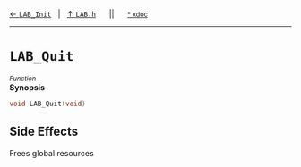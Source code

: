 [&#8592; `LAB_Init`](LAB.h--lab_init.md)&nbsp;&nbsp;&nbsp;|&nbsp;&nbsp;&nbsp;[&#8593; `LAB.h`](LAB.h.md)&nbsp;&nbsp;&nbsp;&nbsp;&nbsp;&nbsp;||&nbsp;&nbsp;&nbsp;&nbsp;&nbsp;&nbsp;<small>[\* xdoc](../xdoc/LAB.h.xmd#L8)</small>
***

# `LAB_Quit`
<small>*Function*</small>  
**Synopsis**

```cpp
void LAB_Quit(void)
```
## Side Effects

Frees global resources


